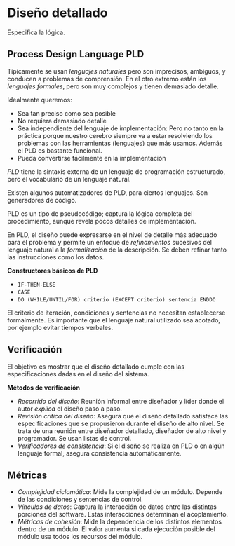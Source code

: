 # Diseño detallado
<!--Hasta esta clase entra al parcial-->
Especifica la lógica.

## Process Design Language PLD
Típicamente se usan *lenguajes naturales* pero son imprecisos, ambiguos, y conducen a problemas de comprensión. En el otro extremo están los *lenguajes formales*, pero son muy complejos y tienen demasiado detalle.

Idealmente queremos:
+ Sea tan preciso como sea posible
+ No requiera demasiado detalle
+ Sea independiente del lenguaje de implementación: Pero no tanto en la práctica porque nuestro cerebro siempre va a estar resolviendo los problemas con las herramientas (lenguajes) que más usamos. Además el PLD es bastante funcional. 
+ Pueda convertirse fácilmente en la implementación

*PLD* tiene la sintaxis externa de un lenguaje de programación estructurado, pero el vocabulario de un lenguaje natural.

Existen algunos automatizadores de PLD, para ciertos lenguajes. Son generadores de código.

PLD es un tipo de pseudocódigo; captura la lógica completa del procedimiento, aunque revela pocos detalles de implementación.

En PLD, el diseño puede expresarse en el nivel de detalle más adecuado para el problema y permite un enfoque de *refinamientos* sucesivos del lenguaje natural a la *formalización* de la descripción. Se deben refinar tanto las instrucciones como los datos.

**Constructores básicos de PLD**
+ `IF-THEN-ELSE`
+ `CASE`
+  `DO (WHILE/UNTIL/FOR) criterio (EXCEPT criterio) sentencia ENDDO`

El criterio de iteración, condiciones y sentencias no necesitan establecerse formalmente.
Es importante que el lenguaje natural utilizado sea acotado, por ejemplo evitar tiempos verbales.

## Verificación
El objetivo es mostrar que el diseño detallado cumple con las especificaciones dadas en el diseño del sistema.

**Métodos de verificación**  
+ *Recorrido del diseño*: Reunión informal entre diseñador y líder donde el autor *explica* el diseño paso a paso.
+ *Revisión crítica del diseño*: Asegura que el diseño detallado satisface las especificaciones que se propusieron durante el diseño de alto nivel. Se trata de una reunión entre diseñador detallado, diseñador de alto nivel y programador. Se usan listas de control.
+ *Verificadores de consistencia*: Si el diseño se realiza en PLD o en algún lenguaje formal, asegura consistencia automáticamente.

## Métricas 
+ *Complejidad ciclomática*: Mide la complejidad de un módulo. Depende de las condiciones y sentencias de control.
+ *Vínculos de datos*: Captura la interacción de datos entre las distintas porciones del software. Estas interacciones determinan el acoplamiento. 
+ *Métricas de cohesión*: Mide la dependencia de los distintos elementos dentro de un módulo. El valor aumenta si cada ejecución posible del módulo usa todos los recursos del módulo.
